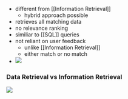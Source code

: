 + different from [[Information Retrieval]]
	+ hybrid approach possible
+ retrieves all matching data
+ no relevance ranking
+ similiar to [[SQL]] queries
+ not reliant on user feedback
	+ unlike [[Information Retrieval]]
	+ either match or no match
+ ![](../../z_images/Pasted%20image%2020220425133502.png)

### Data Retrieval vs Information Retrieval
![](../../z_images/Pasted%20image%2020220425133600.png)


